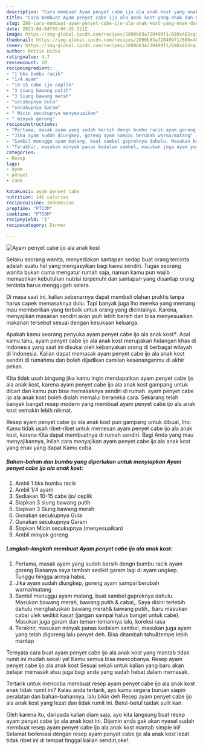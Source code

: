 ```yaml
---
description: "Cara membuat Ayam penyet cabe ijo ala anak kost yang enak dan Mudah Dibuat"
title: "Cara membuat Ayam penyet cabe ijo ala anak kost yang enak dan Mudah Dibuat"
slug: 268-cara-membuat-ayam-penyet-cabe-ijo-ala-anak-kost-yang-enak-dan-mudah-dibuat
date: 2021-04-04T00:04:35.521Z
image: https://img-global.cpcdn.com/recipes/2890b83a720499f1/680x482cq70/ayam-penyet-cabe-ijo-ala-anak-kost-foto-resep-utama.jpg
thumbnail: https://img-global.cpcdn.com/recipes/2890b83a720499f1/680x482cq70/ayam-penyet-cabe-ijo-ala-anak-kost-foto-resep-utama.jpg
cover: https://img-global.cpcdn.com/recipes/2890b83a720499f1/680x482cq70/ayam-penyet-cabe-ijo-ala-anak-kost-foto-resep-utama.jpg
author: Nettie Hicks
ratingvalue: 4.7
reviewcount: 10
recipeingredient:
- "1 bks bumbu racik"
- "1/4 ayam"
- "10-15 cabe ijo ceplik"
- "3 siung bawang putih"
- "3 Siung bawang merah"
- "secukupnya Gula"
- "secukupnya Garam"
- " Micin secukupnya menyesuaikan"
- " minyak goreng"
recipeinstructions:
- "Pertama, masak ayam yang sudah bersih dengn bumbu racik ayam goreng Biasanya saya tambah sedikit garam lagi di ayam ungkep. Tunggu hingga airnya habis,"
- "Jika ayam sudah diungkep, goreng ayam sampai berubah warna/matang"
- "Sambil menuggu ayam matang, buat sambel gepreknya dahulu. Masukan bawang merah, bawang putih &amp; cabai,. Saya disini terlebih dahulu menghaluskan bawang merah&amp; bawang putih,. baru masukan cabai ulek sedikit kasar (jangan sampai halus banget untuk cabe). Masukan juga garam dan teman-temannya lalu, koreksi rasa"
- "Terakhir, masukan minyak panas kedalam sambel, masukan juga ayam yang telah digoreng lalu penyet deh. Bisa ditambah tahu&amp;tempe lebih mantap"
categories:
- Resep
tags:
- ayam
- penyet
- cabe

katakunci: ayam penyet cabe 
nutrition: 146 calories
recipecuisine: Indonesian
preptime: "PT23M"
cooktime: "PT50M"
recipeyield: "1"
recipecategory: Dinner

---
```



![Ayam penyet cabe ijo ala anak kost](https://img-global.cpcdn.com/recipes/2890b83a720499f1/680x482cq70/ayam-penyet-cabe-ijo-ala-anak-kost-foto-resep-utama.jpg)

Selaku seorang wanita, menyediakan santapan sedap buat orang tercinta adalah suatu hal yang mengasyikan bagi kamu sendiri. Tugas seorang  wanita bukan cuma mengatur rumah saja, namun kamu pun wajib memastikan kebutuhan nutrisi terpenuhi dan santapan yang disantap orang tercinta harus menggugah selera.

Di masa  saat ini, kalian sebenarnya dapat membeli olahan praktis tanpa harus capek memasaknya dulu. Tapi banyak juga lho mereka yang memang mau memberikan yang terbaik untuk orang yang dicintainya. Karena, menyajikan masakan sendiri akan jauh lebih bersih dan bisa menyesuaikan makanan tersebut sesuai dengan kesukaan keluarga. 



Apakah kamu seorang penyuka ayam penyet cabe ijo ala anak kost?. Asal kamu tahu, ayam penyet cabe ijo ala anak kost merupakan hidangan khas di Indonesia yang saat ini disukai oleh kebanyakan orang di berbagai wilayah di Indonesia. Kalian dapat memasak ayam penyet cabe ijo ala anak kost sendiri di rumahmu dan boleh dijadikan camilan kesenanganmu di akhir pekan.

Kita tidak usah bingung jika kamu ingin mendapatkan ayam penyet cabe ijo ala anak kost, karena ayam penyet cabe ijo ala anak kost gampang untuk dicari dan kamu pun bisa memasaknya sendiri di rumah. ayam penyet cabe ijo ala anak kost boleh diolah memalui beraneka cara. Sekarang telah banyak banget resep modern yang membuat ayam penyet cabe ijo ala anak kost semakin lebih nikmat.

Resep ayam penyet cabe ijo ala anak kost pun gampang untuk dibuat, lho. Kamu tidak usah ribet-ribet untuk memesan ayam penyet cabe ijo ala anak kost, karena Kita dapat membuatnya di rumah sendiri. Bagi Anda yang mau menyajikannya, inilah cara menyajikan ayam penyet cabe ijo ala anak kost yang enak yang dapat Kamu coba.

<!--inarticleads1-->

##### Bahan-bahan dan bumbu yang diperlukan untuk menyiapkan Ayam penyet cabe ijo ala anak kost:

1. Ambil 1 bks bumbu racik
1. Ambil 1/4 ayam
1. Sediakan 10-15 cabe ijo/ ceplik
1. Siapkan 3 siung bawang putih
1. Siapkan 3 Siung bawang merah
1. Gunakan secukupnya Gula
1. Gunakan secukupnya Garam
1. Siapkan  Micin secukupnya (menyesuaikan)
1. Ambil  minyak goreng




<!--inarticleads2-->

##### Langkah-langkah membuat Ayam penyet cabe ijo ala anak kost:

1. Pertama, masak ayam yang sudah bersih dengn bumbu racik ayam goreng Biasanya saya tambah sedikit garam lagi di ayam ungkep. Tunggu hingga airnya habis,
1. Jika ayam sudah diungkep, goreng ayam sampai berubah warna/matang
1. Sambil menuggu ayam matang, buat sambel gepreknya dahulu. Masukan bawang merah, bawang putih &amp; cabai,. Saya disini terlebih dahulu menghaluskan bawang merah&amp; bawang putih,. baru masukan cabai ulek sedikit kasar (jangan sampai halus banget untuk cabe). Masukan juga garam dan teman-temannya lalu, koreksi rasa
1. Terakhir, masukan minyak panas kedalam sambel, masukan juga ayam yang telah digoreng lalu penyet deh. Bisa ditambah tahu&amp;tempe lebih mantap




Ternyata cara buat ayam penyet cabe ijo ala anak kost yang mantab tidak rumit ini mudah sekali ya! Kamu semua bisa mencobanya. Resep ayam penyet cabe ijo ala anak kost Sesuai sekali untuk kalian yang baru akan belajar memasak atau juga bagi anda yang sudah hebat dalam memasak.

Tertarik untuk mencoba membuat resep ayam penyet cabe ijo ala anak kost enak tidak rumit ini? Kalau anda tertarik, ayo kamu segera buruan siapin peralatan dan bahan-bahannya, lalu bikin deh Resep ayam penyet cabe ijo ala anak kost yang lezat dan tidak rumit ini. Betul-betul taidak sulit kan. 

Oleh karena itu, daripada kalian diam saja, ayo kita langsung buat resep ayam penyet cabe ijo ala anak kost ini. Dijamin anda gak akan nyesel sudah membuat resep ayam penyet cabe ijo ala anak kost mantab simple ini! Selamat berkreasi dengan resep ayam penyet cabe ijo ala anak kost lezat tidak ribet ini di tempat tinggal kalian sendiri,oke!.

